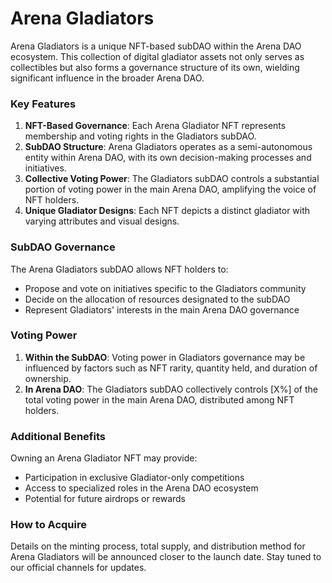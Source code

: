 # Arena Gladiators

Arena Gladiators is a unique NFT-based subDAO within the Arena DAO ecosystem. This collection of digital gladiator assets not only serves as collectibles but also forms a governance structure of its own, wielding significant influence in the broader Arena DAO.

### Key Features

1. **NFT-Based Governance**: Each Arena Gladiator NFT represents membership and voting rights in the Gladiators subDAO.
2. **SubDAO Structure**: Arena Gladiators operates as a semi-autonomous entity within Arena DAO, with its own decision-making processes and initiatives.
3. **Collective Voting Power**: The Gladiators subDAO controls a substantial portion of voting power in the main Arena DAO, amplifying the voice of NFT holders.
4. **Unique Gladiator Designs**: Each NFT depicts a distinct gladiator with varying attributes and visual designs.

### SubDAO Governance

The Arena Gladiators subDAO allows NFT holders to:

* Propose and vote on initiatives specific to the Gladiators community
* Decide on the allocation of resources designated to the subDAO
* Represent Gladiators' interests in the main Arena DAO governance

### Voting Power

1. **Within the SubDAO**: Voting power in Gladiators governance may be influenced by factors such as NFT rarity, quantity held, and duration of ownership.
2. **In Arena DAO**: The Gladiators subDAO collectively controls \[X%] of the total voting power in the main Arena DAO, distributed among NFT holders.

### Additional Benefits

Owning an Arena Gladiator NFT may provide:

* Participation in exclusive Gladiator-only competitions
* Access to specialized roles in the Arena DAO ecosystem
* Potential for future airdrops or rewards

### How to Acquire

Details on the minting process, total supply, and distribution method for Arena Gladiators will be announced closer to the launch date. Stay tuned to our official channels for updates.
